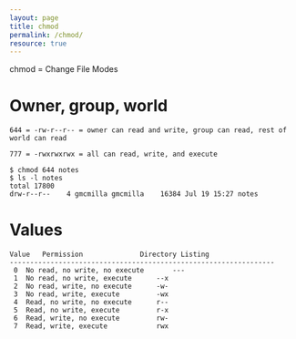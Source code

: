 ```yaml
---
layout: page
title: chmod
permalink: /chmod/
resource: true
---
```


chmod = Change File Modes

# Owner, group, world

	644 = -rw-r--r-- = owner can read and write, group can read, rest of world can read

	777 = -rwxrwxrwx = all can read, write, and execute

```
$ chmod 644 notes
$ ls -l notes
total 17800
drw-r--r--    4 gmcmilla gmcmilla    16384 Jul 19 15:27 notes
```

# Values

```
Value	Permission				Directory Listing
-----------------------------------------------------------------
 0	No read, no write, no execute		---
 1	No read, no write, execute		--x
 2	No read, write, no execute		-w-
 3	No read, write, execute			-wx
 4	Read, no write, no execute		r--
 5	Read, no write, execute			r-x
 6	Read, write, no execute			rw-
 7	Read, write, execute			rwx
 ```